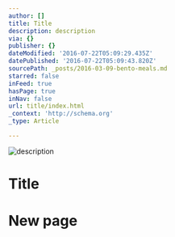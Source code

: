 ```yaml
---
author: []
title: Title
description: description
via: {}
publisher: {}
dateModified: '2016-07-22T05:09:29.435Z'
datePublished: '2016-07-22T05:09:43.820Z'
sourcePath: _posts/2016-03-09-bento-meals.md
starred: false
inFeed: true
hasPage: true
inNav: false
url: title/index.html
_context: 'http://schema.org'
_type: Article

---
```

![description](https://s3-us-west-2.amazonaws.com/the-grid-img/p/85dd76384478c8b8c5c5745e227907b5c0f75f6b.png)

# Title

# New page
